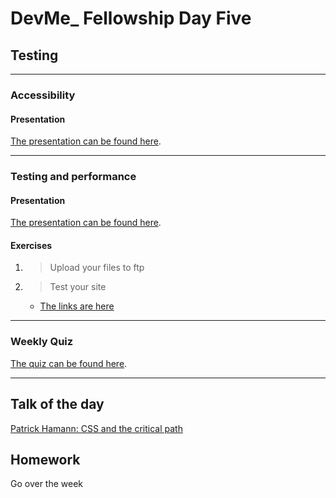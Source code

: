 # DevMe_ Fellowship Day Five
## Testing

---

### Accessibility

#### Presentation

[The presentation can be found here](https://gitpitch.com/develop-me/fellowship-wk1-beg-html-css?p=day05/01accessibility).

---

### Testing and performance

#### Presentation

[The presentation can be found here](https://gitpitch.com/develop-me/fellowship-wk1-beg-html-css?p=day05/02TestingAndPerformance).

#### Exercises

1. > Upload your files to ftp
2. > Test your site
	- [The links are here](https://github.com/develop-me/fellowship-wk1-beg-html-css/blob/master/day05/02TestingAndPerformance/README.md)

---

### Weekly Quiz

[The quiz can be found here](https://goo.gl/forms/5HU9aFR4X218x3uT2).

---

## Talk of the day

[Patrick Hamann: CSS and the critical path](https://www.youtube.com/watch?v=_0Fk85to6hA)

## Homework

Go over the week


